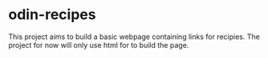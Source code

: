 # odin-recipes
This project aims to build a basic webpage containing links for recipies. The project for now will only use html for to build the page.